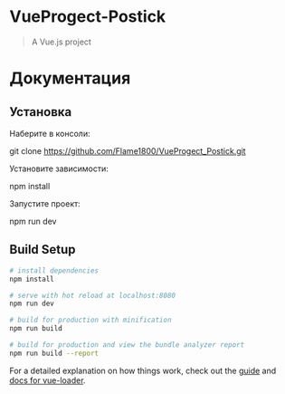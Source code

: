 # VueProgect-Postick
> A Vue.js project

# Документация

## Установка
Наберите в консоли:

git clone https://github.com/Flame1800/VueProgect_Postick.git

Установите зависимости:

npm install

Запустите проект:

npm run dev

## Build Setup

``` bash
# install dependencies
npm install

# serve with hot reload at localhost:8080
npm run dev

# build for production with minification
npm run build

# build for production and view the bundle analyzer report
npm run build --report
```

For a detailed explanation on how things work, check out the [guide](http://vuejs-templates.github.io/webpack/) and [docs for vue-loader](http://vuejs.github.io/vue-loader).
